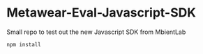 # Metawear-Eval-Javascript-SDK
Small repo to test out the new Javascript SDK from MbientLab

`npm install`

